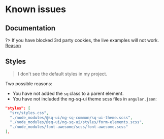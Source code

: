 # Known issues

## Documentation

?> If you have blocked 3rd party cookies, the live examples will not work.
[Reason](https://github.com/stackblitz/core/issues/162)

## Styles

> I don't see the default styles in my project.

Two possible reasons:
- You have not added the `sq` class to a parent element.
- You have not included the ng-sq-ui theme scss files in `angular.json`:

```json
"styles": [
  "src/styles.css",
  "./node_modules/@sq-ui/ng-sq-common/sq-ui-theme.scss",
  "./node_modules/@sq-ui/ng-sq-ui/styles/form-elements.scss",
  "./node_modules/font-awesome/scss/font-awesome.scss"
],
```
